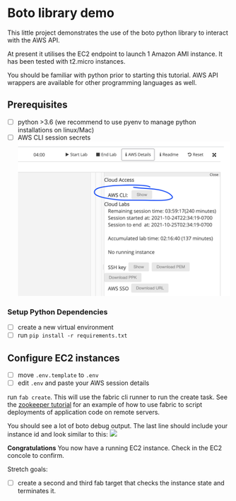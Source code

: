 # Boto library demo

This little project demonstrates the use of the boto python library to interact with the AWS API.

At present it utilises the EC2 endpoint to launch 1 Amazon AMI instance.
It has been tested with t2.micro instances. 

You should be familiar with python prior to starting this tutorial. AWS API wrappers are available for other 
programming languages as well. 

## Prerequisites

- [ ] python >3.6 (we recommend to use pyenv to manage python installations on linux/Mac)
- [ ] AWS CLI session secrets
![](docs/aws_cli_session.png)

### Setup Python Dependencies

- [ ] create a new virtual environment
- [ ] run `pip install -r requirements.txt`

## Configure EC2 instances

- [ ] move `.env.template` to `.env`
- [ ] edit `.env` and paste your AWS session details 

run `fab create`. This will use the fabric cli runner to run the create task. See the [zookeeper tutorial](https://github.com/ccdb-uob/zookeeper_tutorial/blob/691870afaa28155324aebde7bfb78efd41bd9001/start_zk_cluster.py#L23) for an example of how to use fabric to 
script deployments of application code on remote servers.

You should see a lot of boto debug output. 
The last line should include your instance id and look similar to this:
![](boto_log_out.png)

**Congratulations** You now have a running EC2 instance. Check in the EC2 
concole to confirm.

Stretch goals: 
- [ ] create a second and third fab target that checks the instance state and terminates it. 

 